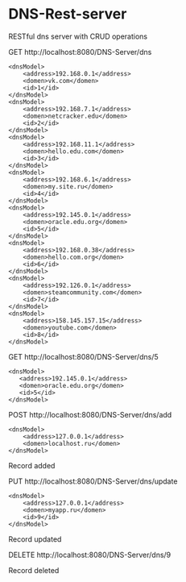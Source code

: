# DNS-Rest-server
RESTful dns server with CRUD operations

GET http://localhost:8080/DNS-Server/dns

<?xml version="1.0" encoding="UTF-8" standalone="yes"?>

    <dnsModel>
        <address>192.168.0.1</address>
        <domen>vk.com</domen>
        <id>1</id>
    </dnsModel>
    <dnsModel>
        <address>192.168.7.1</address>
        <domen>netcracker.edu</domen>
        <id>2</id>
    </dnsModel>
    <dnsModel>
        <address>192.168.11.1</address>
        <domen>hello.edu.com</domen>
        <id>3</id>
    </dnsModel>
    <dnsModel>
        <address>192.168.6.1</address>
        <domen>my.site.ru</domen>
        <id>4</id>
    </dnsModel>
    <dnsModel>
        <address>192.145.0.1</address>
        <domen>oracle.edu.org</domen>
        <id>5</id>
    </dnsModel>
    <dnsModel>
        <address>192.168.0.38</address>
        <domen>hello.com.org</domen>
        <id>6</id>
    </dnsModel>
    <dnsModel>
        <address>192.126.0.1</address>
        <domen>steamcommunity.com</domen>
        <id>7</id>
    </dnsModel>
    <dnsModel>
        <address>158.145.157.15</address>
        <domen>youtube.com</domen>
        <id>8</id>
    </dnsModel>


GET http://localhost:8080/DNS-Server/dns/5

<?xml version="1.0" encoding="UTF-8" standalone="yes"?>
    <dnsModel>
       <address>192.145.0.1</address>
       <domen>oracle.edu.org</domen>
       <id>5</id>
    </dnsModel>

POST http://localhost:8080/DNS-Server/dns/add

<?xml version="1.0" encoding="UTF-8" standalone="yes"?>
	<dnsModel>
        <address>127.0.0.1</address>
        <domen>localhost.ru</domen>
    </dnsModel>
	
Record added

PUT http://localhost:8080/DNS-Server/dns/update

<?xml version="1.0" encoding="UTF-8" standalone="yes"?>
	<dnsModel>
        <address>127.0.0.1</address>
        <domen>myapp.ru</domen>
        <id>9</id>
    </dnsModel>
	
Record updated

DELETE http://localhost:8080/DNS-Server/dns/9

Record deleted
